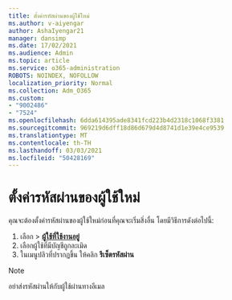 ```yaml
---
title: ตั้งค่ารหัสผ่านของผู้ใช้ใหม่
ms.author: v-aiyengar
author: AshaIyengar21
manager: dansimp
ms.date: 17/02/2021
ms.audience: Admin
ms.topic: article
ms.service: o365-administration
ROBOTS: NOINDEX, NOFOLLOW
localization_priority: Normal
ms.collection: Adm_O365
ms.custom:
- "9002486"
- "7524"
ms.openlocfilehash: 6dda614395ade8341fcd223b4d2318c1068f3381
ms.sourcegitcommit: 969219d6dff18d86d679d4d8741d1e39e4ce9539
ms.translationtype: MT
ms.contentlocale: th-TH
ms.lasthandoff: 03/03/2021
ms.locfileid: "50428169"
---
```

# <a name="reset-the-users-password"></a>ตั้งค่ารหัสผ่านของผู้ใช้ใหม่

คุณจะต้องตั้งค่ารหัสผ่านของผู้ใช้ใหม่ก่อนที่คุณจะเริ่มสิ่งอื่น โดยมีวิธีการดังต่อไปนี้:

1. เลือก  >  **[ผู้ใช้ที่ใช้งานอยู่](https://go.microsoft.com/fwlink/p/?linkid=834822)**
1. เลือกผู้ใช้ที่มีบัญชีถูกละเมิด
1. ในเมนูปลิวที่ปรากฏขึ้น ให้คลิก **รีเซ็ตรหัสผ่าน**

> [!NOTE]
> อย่าส่งรหัสผ่านให้กับผู้ใช้ผ่านทางอีเมล

